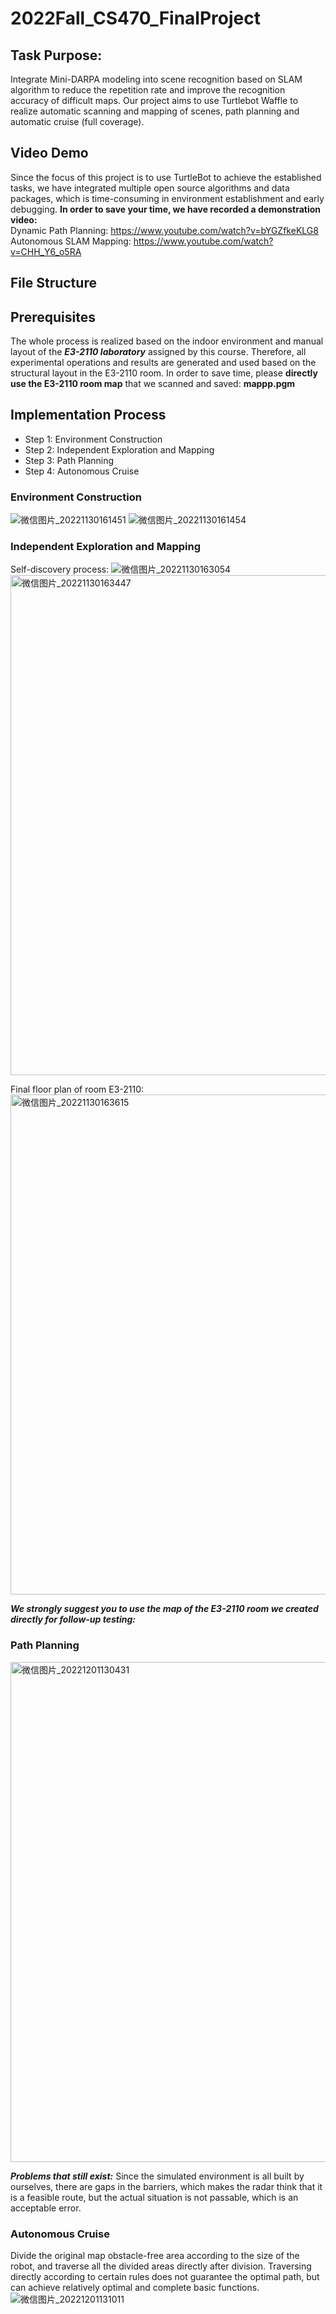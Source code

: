 # 2022Fall_CS470_FinalProject

## Task Purpose:
  Integrate Mini-DARPA modeling into scene recognition based on SLAM algorithm to reduce the repetition rate and improve the recognition accuracy of difficult maps. Our project aims to use Turtlebot Waffle to realize automatic scanning and mapping of scenes, path planning and automatic cruise (full coverage).
  
## Video Demo
  Since the focus of this project is to use TurtleBot to achieve the established tasks, we have integrated multiple open source algorithms and data packages, which is time-consuming in environment establishment and early debugging. **In order to save your time, we have recorded a demonstration video:** <br/>
  Dynamic Path Planning: https://www.youtube.com/watch?v=bYGZfkeKLG8<br/>
  Autonomous SLAM Mapping: https://www.youtube.com/watch?v=CHH_Y6_o5RA

## File Structure

## Prerequisites
  The whole process is realized based on the indoor environment and manual layout of the ***E3-2110 laboratory*** assigned by this course. Therefore, all experimental operations and results are generated and used based on the structural layout in the E3-2110 room. In order to save time, please **directly use the E3-2110 room map** that we scanned and saved: **mappp.pgm**

## Implementation Process
  * Step 1: Environment Construction
  * Step 2: Independent Exploration and Mapping
  * Step 3: Path Planning
  * Step 4: Autonomous Cruise
  
### Environment Construction
  ![微信图片_20221130161451](https://user-images.githubusercontent.com/81891626/204731592-125b096a-6c56-4019-a836-9d89bc8ac3f3.jpg)
  ![微信图片_20221130161454](https://user-images.githubusercontent.com/81891626/204731600-c4da904f-f978-4f0f-9af3-50c161732cc9.jpg)
  
### Independent Exploration and Mapping
  Self-discovery process:
  ![微信图片_20221130163054](https://user-images.githubusercontent.com/81891626/204734246-126d5749-9947-4f44-82c7-243f5247d6c2.jpg)
  <img width="800" alt="微信图片_20221130163447" src="https://user-images.githubusercontent.com/81891626/204734913-15801071-41a1-49c4-a818-aa417c043bce.png">

  Final floor plan of room E3-2110:
  <img width="800" alt="微信图片_20221130163615" src="https://user-images.githubusercontent.com/81891626/204735152-19de379b-ffba-4e56-bf76-5582e83bbac2.png">
  
  ***We strongly suggest you to use the map of the E3-2110 room we created directly for follow-up testing:***
  
### Path Planning
  <img width="800" alt="微信图片_20221201130431" src="https://user-images.githubusercontent.com/81891626/204963225-f59c3eaf-309f-49ac-a3d2-c8086fd40c06.png">
  
  ***Problems that still exist:*** Since the simulated environment is all built by ourselves, there are gaps in the barriers, which makes the radar think that it is a feasible route, but the actual situation is not passable, which is an acceptable error.

### Autonomous Cruise
  Divide the original map obstacle-free area according to the size of the robot, and traverse all the divided areas directly after division. Traversing directly according to certain rules does not guarantee the optimal path, but can achieve relatively optimal and complete basic functions.
  ![微信图片_20221201131011](https://user-images.githubusercontent.com/81891626/204963853-ba671da0-95a9-4d50-a0a8-0a4e8996f6e4.jpg)
